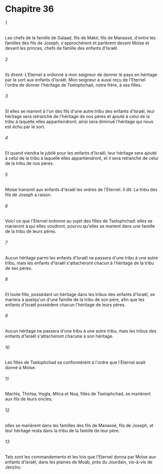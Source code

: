 # Chapitre 36

###### 1
Les chefs de la famille de Galaad, fils de Makir, fils de Manassé, d'entre les familles des fils de Joseph, s'approchèrent et parlèrent devant Moïse et devant les princes, chefs de famille des enfants d'Israël.
###### 2
Ils dirent: L'Eternel a ordonné à mon seigneur de donner le pays en héritage par le sort aux enfants d'Israël. Mon seigneur a aussi reçu de l'Eternel l'ordre de donner l'héritage de Tselophchad, notre frère, à ses filles.
###### 3
Si elles se marient à l'un des fils d'une autre tribu des enfants d'Israël, leur héritage sera retranché de l'héritage de nos pères et ajouté à celui de la tribu à laquelle elles appartiendront; ainsi sera diminué l'héritage qui nous est échu par le sort.
###### 4
Et quand viendra le jubilé pour les enfants d'Israël, leur héritage sera ajouté à celui de la tribu à laquelle elles appartiendront, et il sera retranché de celui de la tribu de nos pères.
###### 5
Moïse transmit aux enfants d'Israël les ordres de l'Eternel. Il dit: La tribu des fils de Joseph a raison.
###### 6
Voici ce que l'Eternel ordonne au sujet des filles de Tselophchad: elles se marieront à qui elles voudront, pourvu qu'elles se marient dans une famille de la tribu de leurs pères.
###### 7
Aucun héritage parmi les enfants d'Israël ne passera d'une tribu à une autre tribu, mais les enfants d'Israël s'attacheront chacun à l'héritage de la tribu de ses pères.
###### 8
Et toute fille, possédant un héritage dans les tribus des enfants d'Israël, se mariera à quelqu'un d'une famille de la tribu de son père, afin que les enfants d'Israël possèdent chacun l'héritage de leurs pères.
###### 9
Aucun héritage ne passera d'une tribu à une autre tribu, mais les tribus des enfants d'Israël s'attacheront chacune à son héritage.
###### 10
Les filles de Tselophchad se conformèrent à l'ordre que l'Eternel avait donné à Moïse.
###### 11
Machla, Thirtsa, Hogla, Milca et Noa, filles de Tselophchad, se marièrent aux fils de leurs oncles;
###### 12
elles se marièrent dans les familles des fils de Manassé, fils de Joseph, et leur héritage resta dans la tribu de la famille de leur père.
###### 13
Tels sont les commandements et les lois que l'Eternel donna par Moïse aux enfants d'Israël, dans les plaines de Moab, près du Jourdain, vis-à-vis de Jéricho.
